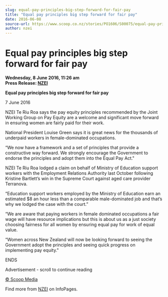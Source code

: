 ```yaml
---
slug: equal-pay-principles-big-step-forward-for-fair-pay
title: "Equal pay principles big step forward for fair pay"
date: 2016-06-08
source-url: https://www.scoop.co.nz/stories/PO1606/S00075/equal-pay-principles-big-step-forward-for-fair-pay.htm
author: nzei
---
```

Equal pay principles big step forward for fair pay
==================================================

**Wednesday, 8 June 2016, 11:26 am**  
**Press Release: [NZEI](https://info.scoop.co.nz/NZEI)**

**Equal pay principles big step forward for fair pay**

7 June 2016

NZEI Te Riu Roa says the pay equity principles recommended by the Joint Working Group on Pay Equity are a welcome and significant move forward in ensuring women are fairly paid for their work.

National President Louise Green says it is great news for the thousands of underpaid workers in female-dominated occupations.

“We now have a framework and a set of principles that provide a constructive way forward. We strongly encourage the Government to endorse the principles and adopt them into the Equal Pay Act."

NZEI Te Riu Roa lodged a claim on behalf of Ministry of Education support workers with the Employment Relations Authority last October following Kristine Bartlett’s win in the Supreme Court against aged care provider Terranova.

“Education support workers employed by the Ministry of Education earn an estimated $8 an hour less than a comparable male-dominated job and that’s why we lodged the case with the court.”

“We are aware that paying workers in female dominated occupations a fair wage will have resource implications but this is about us as a just society choosing fairness for all women by ensuring equal pay for work of equal value.

“Women across New Zealand will now be looking forward to seeing the Government adopt the principles and seeing quick progress on implementing pay equity."

ENDS

Advertisement - scroll to continue reading





[© Scoop Media](http://www.scoop.co.nz/about/terms.html)

Find more from [NZEI](https://info.scoop.co.nz/NZEI) on InfoPages.